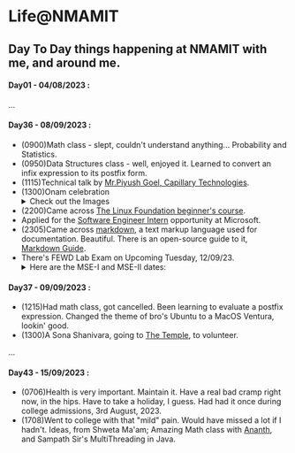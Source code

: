 # Life@NMAMIT 

## Day To Day things happening at NMAMIT with me, and around me.

#### Day01 - 04/08/2023 :

...

#### Day36 - 08/09/2023 :
- (0900)Math class - slept, couldn't understand anything... Probability and Statistics.
- (0950)Data Structures class - well, enjoyed it. Learned to convert an infix expression to its postfix form.
- (1115)Technical talk by [Mr.Piyush Goel, Capillary Technologies](https://www.linkedin.com/in/piyushgoel1/?originalSubdomain=in).
- (1300)Onam celebration
  <details>
  <summary>Check out the Images</summary>
  <img src="images\onam-2023\kathira23.jpg">
  <img src="images\onam-2023\janasagara.jpg">
  </details>
- (2200)Came across [The Linux Foundation beginner's course](https://training.linuxfoundation.org/training/a-beginners-guide-to-linux-kernel-development-lfd103/).
- Applied for the [Software Engineer Intern](https://jobs.careers.microsoft.com/actioncenter/submitted) opportunity at Microsoft.
- (2305)Came across [markdown](https://daringfireball.net/projects/markdown/basics), a text markup language used for documentation. Beautiful. There is an open-source guide to it, [Markdown Guide](https://www.markdownguide.org/).
- There's FEWD Lab Exam on Upcoming Tuesday, 12/09/23.
  <details>
  <summary>Here are the MSE-I and MSE-II dates:</summary>
  <img src="images\mse-dates.jpg">
  </details>

#### Day37 - 09/09/2023 :
- (1215)Had math class, got cancelled. Been learning to evaluate a postfix expression. Changed the theme of bro's Ubuntu to a MacOS Ventura, lookin' good.
- (1300)A Sona Shanivara, going to [The Temple](https://padutirupathi.in/), to volunteer.

...
#### Day43 - 15/09/2023 :
- (0706)Health is very important. Maintain it. Have a real bad cramp right now, in the hips. Have to take a holiday, I guess. Had had it once during college admissions, 3rd August, 2023.
- (1708)Went to college with that "mild" pain. Would have missed a lot if I hadn't. Ideas, from Shweta Ma'am; Amazing Math class with [Ananth](), and Sampath Sir's MultiThreading in Java.
